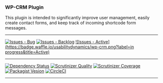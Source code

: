 ### WP-CRM Plugin

This plugin is intended to significantly improve user management, easily create contact forms, and keep track of incoming shortcode form messages.

***
[![Issues - Bug](https://badge.waffle.io/usabilitydynamics/wp-crm.png?label=bug&title=Bugs)](http://waffle.io/usabilitydynamics/wp-crm)
[![Issues - Backlog](https://badge.waffle.io/usabilitydynamics/wp-crm.png?label=backlog&title=Backlog)](http://waffle.io/usabilitydynamics/wp-crm/)
[![Issues - Active](https://badge.waffle.io/usabilitydynamics/wp-crm.png?label=in progress&title=Active)](http://waffle.io/usabilitydynamics/wp-crm/)
***
[![Dependency Status](https://gemnasium.com/usabilitydynamics/wp-crm.svg)](https://gemnasium.com/usabilitydynamics/wp-crm)
[![Scrutinizer Quality](http://img.shields.io/scrutinizer/g/usabilitydynamics/wp-crm.svg)](https://scrutinizer-ci.com/g/usabilitydynamics/wp-crm)
[![Scrutinizer Coverage](http://img.shields.io/scrutinizer/coverage/g/usabilitydynamics/wp-crm.svg)](https://scrutinizer-ci.com/g/usabilitydynamics/wp-crm)
[![Packagist Vesion](http://img.shields.io/packagist/v/usabilitydynamics/wp-crm.svg)](https://packagist.org/packages/usabilitydynamics/wp-crm)
[![CircleCI](https://circleci.com/gh/usabilitydynamics/wp-crm.png)](https://circleci.com/gh/usabilitydynamics/wp-crm)
***